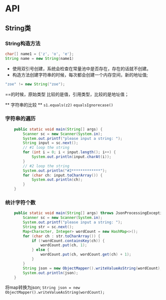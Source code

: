 # API 

## String类 

### String构造方法

```java
char[] name1 = {'z', 'o', 'e'};
String name = new String(name1)
```
+ 使用双引号创建，系统会检查在常量池中是否存在，存在的话就不创建。
+ 构造方法创建字符串的时候，每次都会创建一个内存空间，新的地址值; 

```java
"zoe" != new String("zoe");
```
==的时候，原始类型 比较的是值，引用类型，比较的是地址值；

** 字符串的比较 ** 
`s1.equals(z2)`
`equalsIgnorecase()`

### 字符串的遍历

```java
    public static void main(String[] args) {
        Scanner sc = new Scanner(System.in);
        System.out.printf("please input a string: ");
        String input = sc.next();
        // #1 loop the string
        for (int i = 0; i < input.length(); i++) {
            System.out.println(input.charAt(i));
        }
        // #2 loop the string
        System.out.println("#2*************");
        for (char ch: input.toCharArray()) {
            System.out.println(ch);
        }
    }
```

### 统计字符个数 
```java
    public static void main(String[] args) throws JsonProcessingException {
        Scanner sc = new Scanner(System.in);
        System.out.printf("please input a string: ");
        String str = sc.next();
        Map<Character, Integer> wordCount = new HashMap<>();
        for (char ch : str.toCharArray()) {
            if (!wordCount.containsKey(ch)) {
                wordCount.put(ch, 1);
            } else {
                wordCount.put(ch, wordCount.get(ch) + 1);
            }
        }
        String json = new ObjectMapper().writeValueAsString(wordCount);
        System.out.println(json);
    }
```
将map转换为json;
`String json = new ObjectMapper().writeValueAsString(wordCount);`


